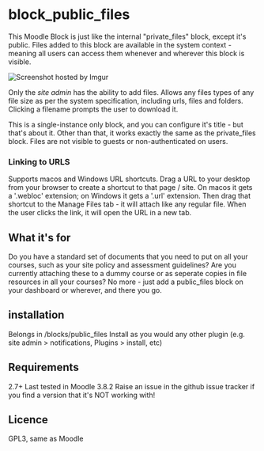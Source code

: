 # block_public_files

This Moodle Block is just like the internal "private_files" block, except it's public. Files added to this block are available in the system context - meaning all users can access them whenever and wherever this block is visible.

![Screenshot hosted by Imgur](http://i.imgur.com/0hIngNE.png)

Only the *site admin* has the ability to add files. Allows any files types of any file size as per the system specification, including urls, files and folders. Clicking a filename prompts the user to download it.

This is a single-instance only block, and you can configure it's title - but that's about it. Other than that, it works exactly the same as the private_files block. Files are not visible to guests or non-authenticated on users.

### Linking to URLS

Supports macos and Windows URL shortcuts. Drag a URL to your desktop from your browser to create a shortcut to that page / site. On macos it gets a '.webloc' extension; on Windows it gets a '.url' extension. Then drag that shortcut to the Manage Files tab - it will attach like any regular file. When the user clicks the link, it will open the URL in a new tab.

## What it's for

Do you have a standard set of documents that you need to put on all your courses, such as your site policy and assessment guidelines? Are you currently attaching these to a dummy course or as seperate copies in file resources in all your courses? No more - just add a public_files block on your dashboard or wherever, and there you go.

## installation

Belongs in /blocks/public_files 
Install as you would any other plugin (e.g. site admin > notifications, Plugins > install, etc)

## Requirements

2.7+
Last tested in Moodle 3.8.2
Raise an issue in the github issue tracker if you find a version that it's NOT working with!

## Licence

GPL3, same as Moodle